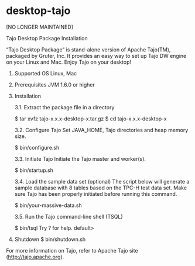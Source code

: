 # desktop-tajo

[NO LONGER MAINTAINED]

Tajo Desktop Package Installation 

“Tajo Desktop Package” is stand-alone version of Apache Tajo(TM), packaged by Gruter, Inc. It provides an easy way to set up Tajo DW engine on your Linux and Mac. Enjoy Tajo on your desktop! 


1. Supported OS
    Linux, Mac
     
2. Prerequisites 
    JVM 1.6.0 or higher
    
3. Installation

    3.1. Extract the package file in a directory

    $ tar xvfz tajo-x.x.x-desktop-x.tar.gz
    $ cd tajo-x.x.x-desktop-x

    3.2. Configure Tajo
    Set JAVA_HOME, Tajo directories and heap memory size.

    $ bin/configure.sh

    3.3. Initiate Tajo
    Initiate the Tajo master and worker(s).

    $ bin/startup.sh

    3.4. Load the sample data set (optional)
    The script below will generate a sample database with 8 tables based on the TPC-H test data set.
    Make sure Tajo has been properly initiated before running this command.

    $ bin/your-massive-data.sh

    3.5. Run the Tajo command-line shell (TSQL)

    $ bin/tsql
    Try \? for help.
    default>

4. Shutdown
    $ bin/shutdown.sh


For more information on Tajo, refer to Apache Tajo site (http://tajo.apache.org).

